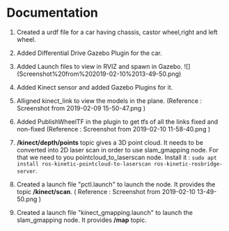 # Documentation

1. Created a urdf file for a car having chassis, castor wheel,right and left wheel.

2. Added Differential Drive Gazebo Plugin for the car.

3. Added Launch files to view in RVIZ and spawn in Gazebo. ![] (Screenshot%20from%202019-02-10%2013-49-50.png)

4. Added Kinect sensor and added Gazebo Plugins for it. 

5. Alligned kinect_link to view the models in the plane. (Reference : Screenshot from 2019-02-09 15-50-47.png )

6. Added PublishWheelTF in the plugin to get tfs of all the links fixed and non-fixed (Reference : Screenshot from 2019-02-10 11-58-40.png )

7. **/kinect/depth/points** topic gives a 3D point cloud. It needs to be converted into 2D laser scan in order to use slam_gmapping node. For that we need to you pointcloud_to_laserscan node. Install it : `sudo apt install ros-kinetic-pointcloud-to-laserscan ros-kinetic-rosbridge-server`. 

8. Created a launch file "pctl.launch" to launch the node. It provides the topic **/kinect/scan**.  ( Reference : Screenshot from 2019-02-10 13-49-50.png )

9. Created a launch file "kinect_gmapping.launch" to launch the slam_gmapping node. It provides **/map** topic.


